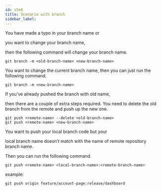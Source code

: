 ```yaml
---
id: s5e6
title: Scenario with branch
sidebar_label:
---
```



You have made a typo in your branch name or

you want to change your branch name,

then the following command will change your branch name.

`git branch -m <old-branch-name> <new-branch-name>`

You want to change the current branch name, then you can just run the following command.

`git branch -m <new-branch-name>`

If you’ve already pushed the branch with old name,

then there are a couple of extra steps required. You need to delete the old branch from the remote and push up the new one.

```
git push <remote-name> --delete <old-branch-name>
git push <remote-name> <new-branch-name>
```

You want to push your local branch code but your

local branch name doesn’t match with the name of remote repository branch name.

Then you can run the following command.

`git push <remote-name> <local-branch-name>:<remote-branch-name>`

example:

`git push origin feature/account-page:release/dashboard`
